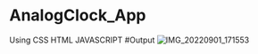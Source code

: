 # AnalogClock_App
Using CSS HTML JAVASCRIPT
#Output
![IMG_20220901_171553](https://user-images.githubusercontent.com/111949148/189331412-09434277-1668-4647-93a5-a9edb9ea0453.jpg)

